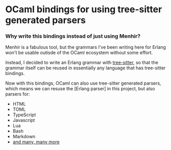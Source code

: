 # OCaml bindings for using tree-sitter generated parsers

### Why write this bindings instead of just using Menhir?

Menhir is a fabulous tool, but the grammars I've been writing here for Erlang
won't be usable outisde of the OCaml ecosystem without some effort.

Instead, I decided to write an Erlang grammar with
[tree-sitter](https://tree-sitter.github.io), so that the grammar itself can be
reused in essentially any language that has tree-sitter bindings.

Now with this bindings, OCaml can also use tree-sitter generated parsers, which
means we can resuse the [Erlang parser] in this project, but also parsers for:

* HTML
* TOML
* TypeScript
* Javascript
* Lua
* Bash
* Markdown
* [and many, many more](https://tree-sitter.github.io/tree-sitter/#available-parsers)
